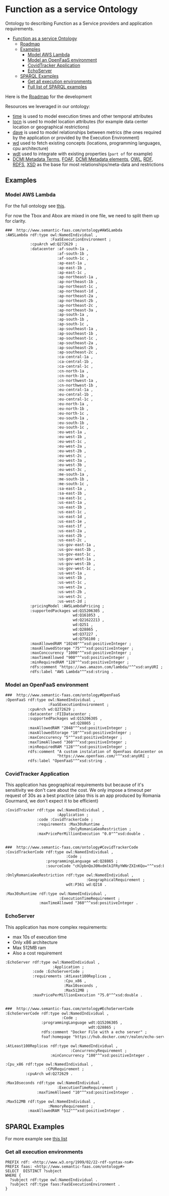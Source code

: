 # Function as a service Ontology
Ontology to describing Function as a Service providers and application requirements.

- [Function as a service Ontology](#function-as-a-service-ontology)
  * [Roadmap](./ROADMAP.md)
  * [Examples](#examples)
    + [Model AWS Lambda](#model-aws-lambda)
    + [Model an OpenFaaS environment](#model-an-openfaas-environment)
    + [CovidTracker Application](#covidtracker-application)
    + [EchoServer](#echoserver)
  * [SPARQL Examples](#sparql-examples)
    + [Get all execution environments](#get-all-execution-environments)
    + [Full list of SPARQL examples](./sparql)


Here is the [Roadmap](./ROADMAP.md) for the development

Resources we leveraged in our ontology:

* [time][time] is used to model execution times and other temporal attributes
* [locn][locn] is used to model location attributes (for example data center location or geographical restrictions)
* [dave][dave] is used to model relationships between metrics (the ones required by the application or provided by the Execution Environment)
* [wd][wd]  used to fetch existing concepts (locations, programming languages, cpu architecture)
* [wdt][wdt] used to integrate with existing properties (`part of` for example)
* [DCMI Metadata Terms][terms], [FOAF][foaf], [DCMI Metadata elements][dc], [OWL][owl], [RDF][rdf], [RDFS][rdfs], [XSD][xsd] as the base for most relationships/meta-data and restrictions

## Examples

### Model AWS Lambda

For the full ontology see [this](./faas.owl).

For now the Tbox and Abox are mixed in one file, we need to split them up for clarity.

```rdf
###  http://www.semantic-faas.com/ontology#AWSLambda
:AWSLambda rdf:type owl:NamedIndividual ,
                    :FaaSExecutionEnvironment ;
           :cpuArch wd:Q272629 ;
           :datacenter :af-south-1a ,
                       :af-south-1b ,
                       :af-south-1c ,
                       :ap-east-1a ,
                       :ap-east-1b ,
                       :ap-east-1c ,
                       :ap-northeast-1a ,
                       :ap-northeast-1b ,
                       :ap-northeast-1c ,
                       :ap-northeast-1d ,
                       :ap-northeast-2a ,
                       :ap-northeast-2b ,
                       :ap-northeast-2c ,
                       :ap-northeast-3a ,
                       :ap-south-1a ,
                       :ap-south-1b ,
                       :ap-south-1c ,
                       :ap-southeast-1a ,
                       :ap-southeast-1b ,
                       :ap-southeast-1c ,
                       :ap-southeast-2a ,
                       :ap-southeast-2b ,
                       :ap-southeast-2c ,
                       :ca-central-1a ,
                       :ca-central-1b ,
                       :ca-central-1c ,
                       :cn-north-1a ,
                       :cn-north-1b ,
                       :cn-northwest-1a ,
                       :cn-northwest-1b ,
                       :eu-central-1a ,
                       :eu-central-1b ,
                       :eu-central-1c ,
                       :eu-north-1a ,
                       :eu-north-1b ,
                       :eu-north-1c ,
                       :eu-south-1a ,
                       :eu-south-1b ,
                       :eu-south-1c ,
                       :eu-west-1a ,
                       :eu-west-1b ,
                       :eu-west-1c ,
                       :eu-west-2a ,
                       :eu-west-2b ,
                       :eu-west-2c ,
                       :eu-west-3a ,
                       :eu-west-3b ,
                       :eu-west-3c ,
                       :me-south-1a ,
                       :me-south-1b ,
                       :me-south-1c ,
                       :sa-east-1a ,
                       :sa-east-1b ,
                       :sa-east-1c ,
                       :us-east-1a ,
                       :us-east-1b ,
                       :us-east-1c ,
                       :us-east-1d ,
                       :us-east-1e ,
                       :us-east-1f ,
                       :us-east-2a ,
                       :us-east-2b ,
                       :us-east-2c ,
                       :us-gov-east-1a ,
                       :us-gov-east-1b ,
                       :us-gov-east-1c ,
                       :us-gov-west-1a ,
                       :us-gov-west-1b ,
                       :us-gov-west-1c ,
                       :us-west-1a ,
                       :us-west-1b ,
                       :us-west-1c ,
                       :us-west-2a ,
                       :us-west-2b ,
                       :us-west-2c ,
                       :us-west-2d ;
           :pricingModel :AWSLambdaPricing ;
           :supportedPackages wd:Q15206305 ,
                              wd:Q161053 ,
                              wd:Q21622213 ,
                              wd:Q251 ,
                              wd:Q28865 ,
                              wd:Q37227 ,
                              wd:Q756100 ;
           :maxAllowedRAM "10240"^^xsd:positiveInteger ;
           :maxAllowedStorage "75"^^xsd:positiveInteger ;
           :maxConccurency "1000"^^xsd:positiveInteger ;
           :maxTimeAllowed "900"^^xsd:positiveInteger ;
           :minRequiredRAM "128"^^xsd:positiveInteger ;
           rdfs:comment "https://aws.amazon.com/lambda/"^^xsd:anyURI ;
           rdfs:label "AWS Lambda"^^xsd:string .
```

### Model an OpenFaaS environment

```rdf
###  http://www.semantic-faas.com/ontology#OpenFaaS
:OpenFaaS rdf:type owl:NamedIndividual ,
                   :FaaSExecutionEnvironment ;
          :cpuArch wd:Q272629 ;
          :datacenter :FIIDatacenter ;
          :supportedPackages wd:Q15206305 ,
                             wd:Q28865 ;
          :maxAllowedRAM "2048"^^xsd:positiveInteger ;
          :maxAllowedStorage "10"^^xsd:positiveInteger ;
          :maxConccurency "5"^^xsd:positiveInteger ;
          :maxTimeAllowed "360"^^xsd:positiveInteger ;
          :minRequiredRAM "128"^^xsd:positiveInteger ;
          rdfs:comment "A custom instalation of OpenFaas datacenter on commodity hardware."^^xsd:string ,
                       "https://www.openfaas.com/"^^xsd:anyURI ;
          rdfs:label "OpenFaaS"^^xsd:string .
```

### CovidTracker Application

This application has geographical requirements but because of it's sensitivity we don't care about the cost.
We only impose a timeout per request of 30s as a best practice (also this is an app produced by Romania Gourmand, we don't expect it to be efficient)

```rdf
:CovidTracker rdf:type owl:NamedIndividual ,
                       :Application ;
              :code :CovidTrackerCode ;
              :requirements :Max30sRuntime ,
                            :OnlyRomaniaGeoRestriction ;
              :maxPricePerMillionExecution "0.0"^^xsd:double .


###  http://www.semantic-faas.com/ontology#CovidTrackerCode
:CovidTrackerCode rdf:type owl:NamedIndividual ,
                           :Code ;
                  :programmingLanguage wd:Q28865 ;
                  :sourceCode "cHJpbnQoJ0NvdmlkIFRyYWNrZXInKQo="^^xsd:base64Binary .

:OnlyRomaniaGeoRestriction rdf:type owl:NamedIndividual ,
                                    :GeographicalRequirement ;
                           wdt:P361 wd:Q218 .

:Max30sRuntime rdf:type owl:NamedIndividual ,
                        :ExecutionTimeRequirement ;
               :maxTimeAllowed "360"^^xsd:positiveInteger .
```

### EchoServer

This application has more complex requirements:

* max 10s of execution time
* Only x86 architecture
* Max 512MB ram
* Also a cost requirement


```rdf
:EchoServer rdf:type owl:NamedIndividual ,
                     :Application ;
            :code :EchoServerCode ;
            :requirements :AtLeast100Replicas ,
                          :Cpu_x86 ,
                          :Max10seconds ,
                          :Max512MB ;
            :maxPricePerMillionExecution "75.0"^^xsd:double .


###  http://www.semantic-faas.com/ontology#EchoServerCode
:EchoServerCode rdf:type owl:NamedIndividual ,
                         :Code ;
                :programmingLanguage wdt:Q15206305 ,
                                     wdt:Q28865 ;
                rdfs:comment "Docker File with a echo server" ;
                foaf:homepage "https://hub.docker.com/r/ealen/echo-server"^^xsd:anyURI .

:AtLeast100Replicas rdf:type owl:NamedIndividual ,
                             :ConcurrencyRequirement ;
                    :minConcurrency "100"^^xsd:positiveInteger .

:Cpu_x86 rdf:type owl:NamedIndividual ,
                  :CPURequirement ;
         :cpuArch wd:Q272629 .

:Max10seconds rdf:type owl:NamedIndividual ,
                       :ExecutionTimeRequirement ;
              :maxTimeAllowed "10"^^xsd:positiveInteger .

:Max512MB rdf:type owl:NamedIndividual ,
                   :MemoryRequirement ;
          :maxAllowedRAM "512"^^xsd:positiveInteger .
```


## SPARQL Examples

For more example see [this list](./sparql)

### Get all execution environments

```sparql
PREFIX rdf: <http://www.w3.org/1999/02/22-rdf-syntax-ns#>
PREFIX faas: <http://www.semantic-faas.com/ontology#>
SELECT  DISTINCT ?subject
WHERE {
  ?subject rdf:type owl:NamedIndividual .
  ?subject rdf:type faas:FaaSExecutionEnvironment .
}
```

[terms]: http://purl.org/dc/terms/
[foaf]: http://xmlns.com/foaf/0.1/
[dc]: http://purl.org/dc/elements/1.1/
[owl]: http://www.w3.org/2002/07/owl#
[rdf]: http://www.w3.org/1999/02/22-rdf-syntax-ns#
[time]: http://www.w3.org/2006/time#
[locn]: http://www.w3.org/ns/locn#
[dave]: http://theme-e.adaptcentre.ie/dave#
[wd]: http://www.wikidata.org/entity/
[wdt]: http://www.wikidata.org/prop/direct/
[xsd]: http://www.w3.org/2001/XMLSchema#
[rdfs]: http://www.w3.org/2000/01/rdf-schema#
